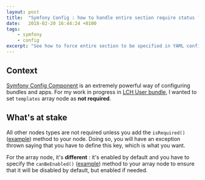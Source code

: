 ```yaml
---
layout: post
title:  "Symfony Config : how to handle entire section require status ?"
date:   2018-02-20 16:44:24 +0100
tags: 
    - symfony
    - config
excerpt: "See how to force entire section to be specified in YAML config file."
---
```


## Context 
[Symfony Config Component][sf_config] is an extremely powerful way of configuring bundles and apps. 
For my work in progress in [LCH User bundle][lch_user_bundle], I wanted to set `templates` array node as __not required__.

## What's at stake
All other nodes types are not required unless you add the `isRequired()` ([example][is_required]) method to your node. Doing so, you will have an exception thrown saying that you have to define this key, which is what you want.

For the array node, it's __different__ : it's enabled by default and you have to specify the `canBeEnabled()` ([example][can_be_enabled]) method to your array node to ensure that it will be disabled by default, but enabled if needed. 

[sf_config]: http://symfony.com/doc/current/components/config.html
[lch_user_bundle]: https://github.com/compagnie-hyperactive/UserBundle
[is_required]: https://github.com/compagnie-hyperactive/UserBundle/blob/master/DependencyInjection/Configuration.php#L62
[can_be_enabled]: https://github.com/compagnie-hyperactive/UserBundle/blob/master/DependencyInjection/Configuration.php#L83
[optional_sections]: http://symfony.com/doc/current/components/config/definition.html#optional-sections